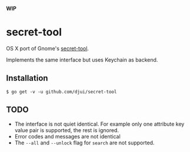 **WIP**

secret-tool
===========

OS X port of Gnome's [secret-tool](https://www.mankier.com/1/secret-tool).

Implements the same interface but uses Keychain as backend.

Installation
------------

    $ go get -v -u github.com/djui/secret-tool


TODO
----

- The interface is not quiet identical. For example only one attribute key value
  pair is supported, the rest is ignored.
- Error codes and messages are not identical
- The `--all` and `--unlock` flag for `search` are not supported.
